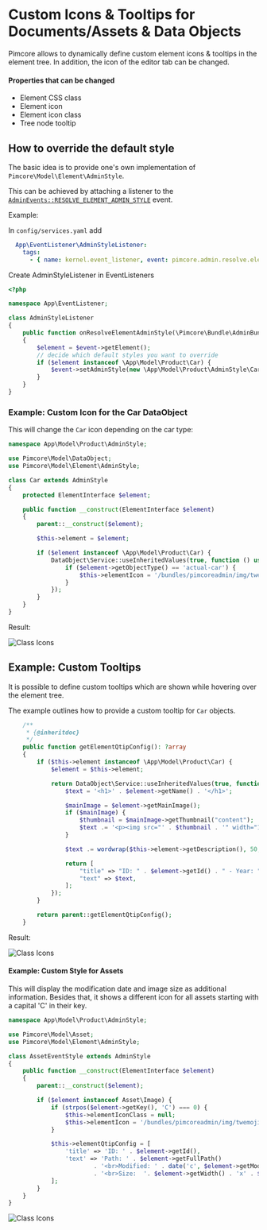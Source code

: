 # Custom Icons & Tooltips for Documents/Assets & Data Objects

Pimcore allows to dynamically define custom element icons & tooltips in the element tree. In addition, the icon of the editor tab can
be changed.

#### Properties that can be changed
* Element CSS class
* Element icon
* Element icon class
* Tree node tooltip

## How to override the default style
 
The basic idea is to provide one's own implementation of `Pimcore\Model\Element\AdminStyle`.
 
This can be achieved by attaching a listener to the [`AdminEvents::RESOLVE_ELEMENT_ADMIN_STYLE`](https://github.com/pimcore/pimcore/blob/11.x/lib/Event/AdminEvents.php#L396-L407) event. 

Example:

In `config/services.yaml` add

```yaml
  App\EventListener\AdminStyleListener:
    tags:
      - { name: kernel.event_listener, event: pimcore.admin.resolve.elementAdminStyle, method: onResolveElementAdminStyle }
```

Create AdminStyleListener in EventListeners

```php
<?php

namespace App\EventListener;

class AdminStyleListener
{
    public function onResolveElementAdminStyle(\Pimcore\Bundle\AdminBundle\Event\ElementAdminStyleEvent $event): void
    {
        $element = $event->getElement();
        // decide which default styles you want to override
        if ($element instanceof \App\Model\Product\Car) {
            $event->setAdminStyle(new \App\Model\Product\AdminStyle\Car($element));
        }
    }
}

```

 
### Example: Custom Icon for the Car DataObject

This will change the `Car` icon depending on the car type:

```php
namespace App\Model\Product\AdminStyle;

use Pimcore\Model\DataObject;
use Pimcore\Model\Element\AdminStyle;

class Car extends AdminStyle
{
    protected ElementInterface $element;

    public function __construct(ElementInterface $element)
    {
        parent::__construct($element);

        $this->element = $element;

        if ($element instanceof \App\Model\Product\Car) {
            DataObject\Service::useInheritedValues(true, function () use ($element) {
                if ($element->getObjectType() == 'actual-car') {
                    $this->elementIcon = '/bundles/pimcoreadmin/img/twemoji/1f697.svg';
                }
            });
        }
    }
}
```

Result:

![Class Icons](../img/classes-icons2.png)


## Example: Custom Tooltips

It is possible to define custom tooltips which are shown while hovering over the element tree.

The example outlines how to provide a custom tooltip for `Car` objects.

```php
    /**
     * {@inheritdoc}
     */
    public function getElementQtipConfig(): ?array
    {
        if ($this->element instanceof \App\Model\Product\Car) {
            $element = $this->element;

            return DataObject\Service::useInheritedValues(true, function () use ($element) {
                $text = '<h1>' . $element->getName() . '</h1>';

                $mainImage = $element->getMainImage();
                if ($mainImage) {
                    $thumbnail = $mainImage->getThumbnail("content");
                    $text .= '<p><img src="' . $thumbnail . '" width="150" height="150"/></p>';
                }

                $text .= wordwrap($this->element->getDescription(), 50, "<br>");

                return [
                    "title" => "ID: " . $element->getId() . " - Year: " . $element->getProductionYear(),
                    "text" => $text,
                ];
            });
        }

        return parent::getElementQtipConfig();
    }
```

Result:

![Class Icons](../img/classes-icons3.png)

#### Example: Custom Style for Assets

This will display the modification date and image size as additional information. Besides that, it shows
a different icon for all assets starting with a capital 'C' in their key. 

```php
namespace App\Model\Product\AdminStyle;

use Pimcore\Model\Asset;
use Pimcore\Model\Element\AdminStyle;

class AssetEventStyle extends AdminStyle
{
    public function __construct(ElementInterface $element)
    {
        parent::__construct($element);

        if ($element instanceof Asset\Image) {
            if (strpos($element->getKey(), 'C') === 0) {
                $this->elementIconClass = null;
                $this->elementIcon = '/bundles/pimcoreadmin/img/twemoji/1f61c.svg';
            }

            $this->elementQtipConfig = [
                'title' => 'ID: ' . $element->getId(),
                'text' => 'Path: ' . $element->getFullPath()
                        . '<br>Modified: ' . date('c', $element->getModificationDate())
                        . '<br>Size:  '. $element->getWidth() . 'x' . $element->getHeight() . " px"
            ];
        }
    }
}
```

![Class Icons](../img/asset-tree-custom-icon.png)
